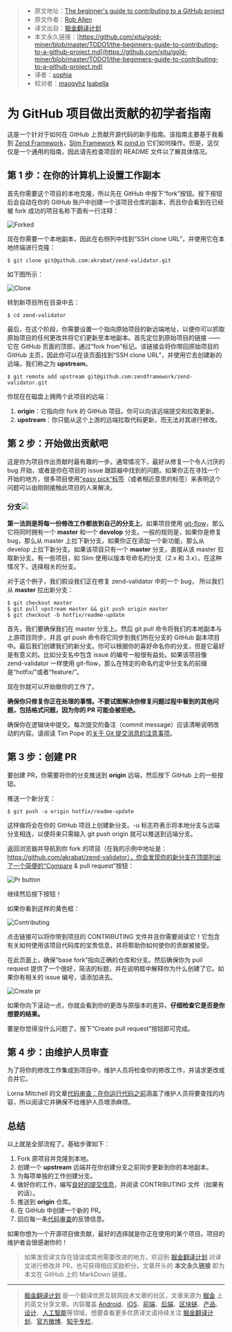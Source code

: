 > * 原文地址：[The beginner's guide to contributing to a GitHub project](https://akrabat.com/the-beginners-guide-to-contributing-to-a-github-project/)
> * 原文作者：[Rob Allen](https://akrabat.com)
> * 译文出自：[掘金翻译计划](https://github.com/xitu/gold-miner)
> * 本文永久链接：[https://github.com/xitu/gold-miner/blob/master/TODO1/the-beginners-guide-to-contributing-to-a-github-project.md](https://github.com/xitu/gold-miner/blob/master/TODO1/the-beginners-guide-to-contributing-to-a-github-project.md)
> * 译者：[sophia](https://github.com/sophiayang1997)
> * 校对者：[maoqyhz](https://github.com/maoqyhz) [Isabella](https://github.com/zhangshiqin)

# 为 GitHub 项目做出贡献的初学者指南

这是一个针对于如何在 GitHub 上贡献开源代码的新手指南。该指南主要基于我看到 [Zend Framework](http://framework.zend.com)，[Slim Framework](http://www.slimframework.com) 和 [joind.in](https://joind.in) 它们如何操作。但是，这仅仅是一个通用的指南，因此请先检查项目的 README 文件以了解具体情况。

## 第 1 步：在你的计算机上设置工作副本[](#step-1-set-up-a-working-copy-on-your-computer)

首先你需要这个项目的本地克隆，所以先在 GitHub 中按下“fork”按钮。按下按钮后会自动在你的 GitHub 账户中创建一个该项目仓库的副本，而且你会看到在已经被 fork 成功的项目名称下面有一行注释：

![Forked](https://akrabat.com/wp-content/uploads/2015/09/2015-09forked.png)

现在你需要一个本地副本，因此在右侧列中找到“SSH clone URL”，并使用它在本地终端进行克隆：

```
$ git clone git@github.com:akrabat/zend-validator.git
```

如下图所示：

![Clone](https://akrabat.com/wp-content/uploads/2015/09/2015-09clone.png)

转到新项目所在目录中去：

```
$ cd zend-validator
```

最后，在这个阶段，你需要设置一个指向原始项目的新远端地址，以便你可以抓取原始项目的任何更改并将它们更新至本地副本。首先定位到原始项目的链接 —— 它在 GitHub 页面的顶部，通过“fork from”标记。该链接会将你带回原始项目的 GitHub 主页，因此你可以在该页面找到“SSH clone URL”，并使用它去创建新的远端，我们称之为 **upstream**。

```
$ git remote add upstream git@github.com:zendframework/zend-validator.git
```

你现在在磁盘上拥两个此项目的远端：

1.  **origin**：它指向你 fork 的 GitHub 项目。你可以向该远端提交和拉取更新。
2.  **upstream**：你只能从这个上游的远端拉取代码更新，而无法对其进行修改。

## 第 2 步：开始做出贡献吧[](#step-2-do-some-work)

这是你为项目作出贡献时最有趣的一步。通常情况下，最好从修复一个令人讨厌的 bug 开始，或者是你在项目的 issue 跟踪器中找到的问题。如果你正在寻找一个开始的地方，很多项目使用[“easy pick“标签](http://seld.be/notes/encouraging-contributions-with-the-easy-pick-label)（或者相近意思的标签）来表明这个问题可以由刚刚接触此项目的人来解决。

### 分支![](#branch)

**第一法则是将每一份修改工作都放到自己的分支上**。如果项目使用 [git-flow](http://nvie.com/posts/a-successful-git-branching-model/)，那么它将同时拥有一个 **master** 和一个 **develop** 分支。一般的规则是，如果你是修复 bug，那么从 master 上拉下新分支。如果你正在添加一个新功能，那么从 develop 上拉下新分支。如果该项目只有一个 **master** 分支，直接从该 master 拉取新分支。有一些项目，如 Slim 使用以版本号命名的分支（2.x 和 3.x）。在这种情况下，选择相关的分支。

对于这个例子，我们假设我们正在修复 zend-validator 中的一个 bug， 所以我们从 **master** 拉出新分支：

```
$ git checkout master
$ git pull upstream master && git push origin master
$ git checkout -b hotfix/readme-update
```

首先，我们要确保我们在 master 分支上。然后 git pull 命令将我们的本地副本与上游项目同步，并且 git push 命令将它同步到我们所在分支的 GitHub 副本项目中。最后我们创建我们的新分支。你可以根据你的喜好命名你的分支，但是它最好是有意义的。比如分支名中包含 issue 的编号一般很有益处。如果该项目像 zend-validator 一样使用 git-flow，那么在特定的命名约定中分支名的前缀是“hotfix/”或者“feature/”。

现在你就可以开始做你的工作了。

**确保你只修复你正在处理的事情。不要试图解决你修复问题过程中看到的其他问题，包括格式问题，因为你的 PR 可能会被拒绝。**

确保你在逻辑块中提交。每次提交的备注（commit message）应该清晰说明改动的内容。请阅读 Tim Pope 的[关于 Git 提交消息的注意事项](http://tbaggery.com/2008/04/19/a-note-about-git-commit-messages.html)。

## 第 3 步：创建 PR[](#step-3-create-the-pr)

要创建 PR，你需要将你的分支推送到 **origin** 远端，然后按下 GitHub 上的一些按钮。

推送一个新分支：

```
$ git push -u origin hotfix/readme-update
```

这样做将会在你的 GitHub 项目上创建新分支。-u 标志符表示将本地分支与远端分支相连，以便将来只需输入 git push origin 就可以推送到远端分支。

返回浏览器并导航到你 fork 的项目（在我的示例中地址是：https://github.com/akrabat/zend-validator），你会发现你的新分支在顶部列出了一个简便的“Compare & pull request”按钮：

![Pr button](https://akrabat.com/wp-content/uploads/2015/09/2015-09pr-button.png)

继续然后按下按钮！

如果你看到这样的黄色框：

![Contributing](https://akrabat.com/wp-content/uploads/2015/09/2015-09contributing.png)

点击链接可以将你带到项目的 CONTRIBUTING 文件并且你需要阅读它！它包含有关如何使用该项目代码库的宝贵信息，并将帮助你如何使你的贡献被接受。

在此页面上，确保“base fork”指向正确的仓库和分支。然后确保你为 pull request 提供了一个很好，简洁的标题，并在说明框中解释你为什么创建了它。如果你有相关的 issue 编号，请添加进去。

![Create pr](https://akrabat.com/wp-content/uploads/2015/09/2015-09create-pr.png)

如果你向下滚动一点，你就会看到你的更改与原版本的差异。**仔细检查它是否是你想要的结果。**

要是你觉得没什么问题了，按下“Create pull request”按钮即可完成。

## 第 4 步：由维护人员审查[](#step-4-review-by-the-maintainers)

为了将你的修改工作集成到项目中，维护人员将检查你的修改工作，并请求更改或合并它。

Lorna Mitchell 的文章[代码审查：在你运行代码之前](http://www.lornajane.net/posts/2015/code-reviews-before-you-even-run-the-code)涵盖了维护人员将要查找的内容，所以阅读它并确保不给维护人员增添麻烦。

## 总结[](#to-sum-up)

以上就是全部流程了。基础步骤如下：

1.  Fork 原项目并克隆到本地。
2.  创建一个 **upstream** 远端并在你创建分支之前同步更新到你的本地副本。
3.  为每项单独的工作创建分支。
4.  做好你的工作，编写[良好的提交信息](https://blogs.gnome.org/danni/2011/10/25/a-guide-to-writing-git-commit-messages/)，并阅读 CONTRIBUTING 文件（如果有的话）。
5.  推送到 **origin** 仓库。
6.  在 GitHub 中创建一个新的 PR。
7.  回应每一条[代码审查](http://www.lornajane.net/posts/2015/code-reviews-before-you-even-run-the-code)的反馈信息。

如果你想为一个开源项目做贡献，最好的选择就是你正在使用的某个项目。项目的维护者会很感谢你的！

> 如果发现译文存在错误或其他需要改进的地方，欢迎到 [掘金翻译计划](https://github.com/xitu/gold-miner) 对译文进行修改并 PR，也可获得相应奖励积分。文章开头的 **本文永久链接** 即为本文在 GitHub 上的 MarkDown 链接。


---

> [掘金翻译计划](https://github.com/xitu/gold-miner) 是一个翻译优质互联网技术文章的社区，文章来源为 [掘金](https://juejin.im) 上的英文分享文章。内容覆盖 [Android](https://github.com/xitu/gold-miner#android)、[iOS](https://github.com/xitu/gold-miner#ios)、[前端](https://github.com/xitu/gold-miner#前端)、[后端](https://github.com/xitu/gold-miner#后端)、[区块链](https://github.com/xitu/gold-miner#区块链)、[产品](https://github.com/xitu/gold-miner#产品)、[设计](https://github.com/xitu/gold-miner#设计)、[人工智能](https://github.com/xitu/gold-miner#人工智能)等领域，想要查看更多优质译文请持续关注 [掘金翻译计划](https://github.com/xitu/gold-miner)、[官方微博](http://weibo.com/juejinfanyi)、[知乎专栏](https://zhuanlan.zhihu.com/juejinfanyi)。
